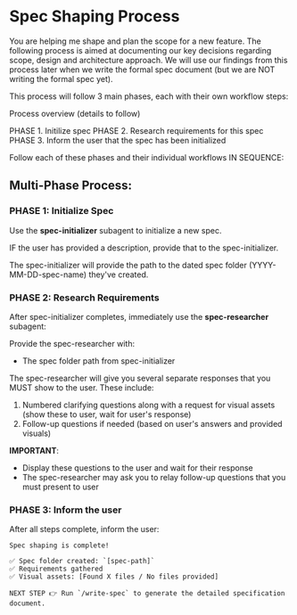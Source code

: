 # Spec Shaping Process

You are helping me shape and plan the scope for a new feature.  The following process is aimed at documenting our key decisions regarding scope, design and architecture approach.  We will use our findings from this process later when we write the formal spec document (but we are NOT writing the formal spec yet).

This process will follow 3 main phases, each with their own workflow steps:

Process overview (details to follow)

PHASE 1. Initilize spec
PHASE 2. Research requirements for this spec
PHASE 3. Inform the user that the spec has been initialized

Follow each of these phases and their individual workflows IN SEQUENCE:

## Multi-Phase Process:

### PHASE 1: Initialize Spec

Use the **spec-initializer** subagent to initialize a new spec.

IF the user has provided a description, provide that to the spec-initializer.

The spec-initializer will provide the path to the dated spec folder (YYYY-MM-DD-spec-name) they've created.

### PHASE 2: Research Requirements

After spec-initializer completes, immediately use the **spec-researcher** subagent:

Provide the spec-researcher with:
- The spec folder path from spec-initializer

The spec-researcher will give you several separate responses that you MUST show to the user. These include:
1. Numbered clarifying questions along with a request for visual assets (show these to user, wait for user's response)
2. Follow-up questions if needed (based on user's answers and provided visuals)

**IMPORTANT**:
- Display these questions to the user and wait for their response
- The spec-researcher may ask you to relay follow-up questions that you must present to user

### PHASE 3: Inform the user

After all steps complete, inform the user:

```
Spec shaping is complete!

✅ Spec folder created: `[spec-path]`
✅ Requirements gathered
✅ Visual assets: [Found X files / No files provided]

NEXT STEP 👉 Run `/write-spec` to generate the detailed specification document.
```

